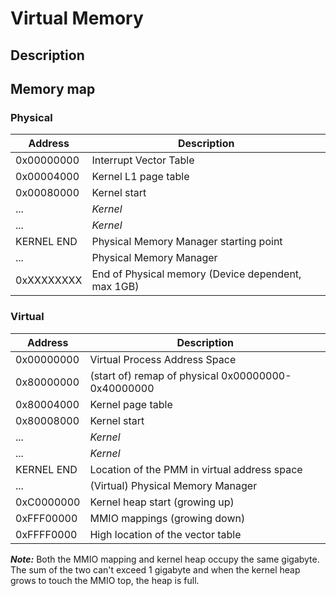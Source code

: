 
# Virtual Memory

## Description

## Memory map

### Physical

| Address    | Description                                                            |
| ---------- | ---------------------------------------------------------------------- |
| 0x00000000 | Interrupt Vector Table                                                 |
| 0x00004000 | Kernel L1 page table                                                   |
| 0x00080000 | Kernel start                                                           |
| ...        | *Kernel*                                                               |   
| ...        | *Kernel*                                                               |
| KERNEL END | Physical Memory Manager starting point                                 |
| ...        | Physical Memory Manager                                                |
| 0xXXXXXXXX | End of Physical memory (Device dependent, max 1GB)                     |

### Virtual 

| Address    | Description                                                            |
| ---------- | ---------------------------------------------------------------------- |
| 0x00000000 | Virtual Process Address Space                                          |
| 0x80000000 | (start of) remap of physical 0x00000000-0x40000000                     |
| 0x80004000 | Kernel page table                                                      |
| 0x80008000 | Kernel start                                                           |
| ...        | *Kernel*                                                               |   
| ...        | *Kernel*                                                               |   
| KERNEL END | Location of the PMM in virtual address space                           |
| ...        | (Virtual) Physical Memory Manager                                      |
| 0xC0000000 | Kernel heap start (growing up)                                         |
| 0xFFF00000 | MMIO mappings (growing down)                                           |
| 0xFFFF0000 | High location of the vector table                                      |

***Note:*** Both the MMIO mapping and kernel heap occupy the same gigabyte. 
The sum of the two can't exceed 1 gigabyte and when the kernel heap grows to touch the MMIO top, the heap is full.
